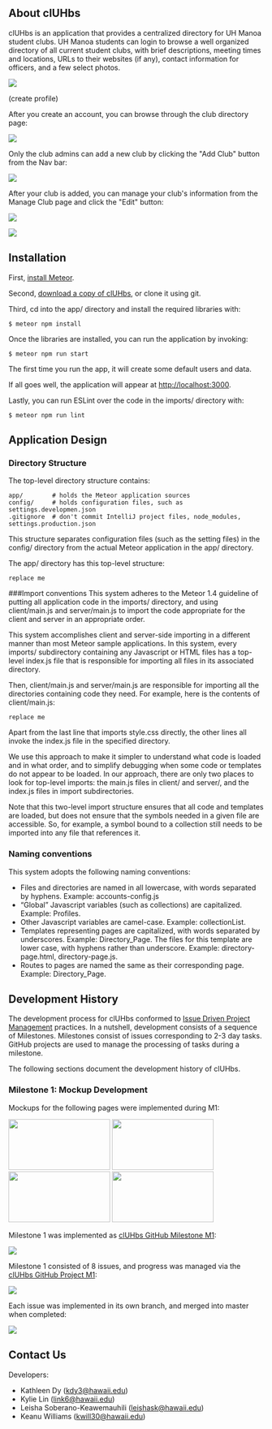 
## About clUHbs
clUHbs is an application that provides a centralized directory for UH Manoa student clubs. UH Manoa students can login to browse a well organized directory of all current student clubs, with brief descriptions, meeting times and locations, URLs to their websites (if any), contact information for officers, and a few select photos.

![](images/landing-page.JPG)

(create profile)

After you create an account, you can browse through the club directory page:

![](images/club-directory.PNG)

Only the club admins can add a new club by clicking the "Add Club" button from the Nav bar:

![](images/addclub1.png)

After your club is added, you can manage your club's information from the Manage Club page and click the "Edit" button:

![](images/manage-club.PNG)

![](images/edit-club.PNG)



## Installation

First, [install Meteor](https://www.meteor.com/install).

Second, [download a copy of clUHbs](https://github.com/cluhbs/cluhbs.github.io.git), or clone it using git.

Third, cd into the app/ directory and install the required libraries with:

```$ meteor npm install```

Once the libraries are installed, you can run the application by invoking:

```$ meteor npm run start```

The first time you run the app, it will create some default users and data.

If all goes well, the application will appear at [http://localhost:3000](http://localhost:3000).

Lastly, you can run ESLint over the code in the imports/ directory with:

```$ meteor npm run lint```

## Application Design
### Directory Structure
The top-level directory structure contains:
```
app/        # holds the Meteor application sources
config/     # holds configuration files, such as settings.developmen.json
.gitignore  # don't commit IntelliJ project files, node_modules, settings.production.json
```

This structure separates configuration files (such as the setting files) in the config/ directory from the actual Meteor application in the app/ directory.

The app/ directory has this top-level structure:
```
replace me
```

###Import conventions
This system adheres to the Meteor 1.4 guideline of putting all application code in the imports/ directory, and using client/main.js and server/main.js to import the code appropriate for the client and server in an appropriate order.

This system accomplishes client and server-side importing in a different manner than most Meteor sample applications. In this system, every imports/ subdirectory containing any Javascript or HTML files has a top-level index.js file that is responsible for importing all files in its associated directory.

Then, client/main.js and server/main.js are responsible for importing all the directories containing code they need. For example, here is the contents of client/main.js:
```
replace me
```

Apart from the last line that imports style.css directly, the other lines all invoke the index.js file in the specified directory.

We use this approach to make it simpler to understand what code is loaded and in what order, and to simplify debugging when some code or templates do not appear to be loaded. In our approach, there are only two places to look for top-level imports: the main.js files in client/ and server/, and the index.js files in import subdirectories.

Note that this two-level import structure ensures that all code and templates are loaded, but does not ensure that the symbols needed in a given file are accessible. So, for example, a symbol bound to a collection still needs to be imported into any file that references it.

### Naming conventions
This system adopts the following naming conventions:

* Files and directories are named in all lowercase, with words separated by hyphens. Example: accounts-config.js
* “Global” Javascript variables (such as collections) are capitalized. Example: Profiles.
* Other Javascript variables are camel-case. Example: collectionList.
* Templates representing pages are capitalized, with words separated by underscores. Example: Directory_Page. The files for this template are lower case, with hyphens rather than underscore. Example: directory-page.html, directory-page.js.
* Routes to pages are named the same as their corresponding page. Example: Directory_Page.

## Development History
The development process for clUHbs conformed to [Issue Driven Project Management](http://courses.ics.hawaii.edu/ics314f16/modules/project-management/) practices. In a nutshell, development consists of a sequence of Milestones. Milestones consist of issues corresponding to 2-3 day tasks. GitHub projects are used to manage the processing of tasks during a milestone.

The following sections document the development history of clUHbs.

### Milestone 1: Mockup Development

Mockups for the following pages were implemented during M1:

<img width="200px" height="100px" src="images/super-admin-club-directory.PNG"/>
<img width="200px" height="100px" src="images/manage-club.PNG"/>
<img width="200px" height="100px" src="images/edit-club.PNG"/>
<img width="200px" height="100px" src="images/addclub1.png"/>

Milestone 1 was implemented as [clUHbs GitHub Milestone M1](https://github.com/cluhbs/cluhbs/milestone/1):

![](images/m1-milestone.PNG)

Milestone 1 consisted of 8 issues, and progress was managed via the [clUHbs GitHub Project M1](https://github.com/cluhbs/cluhbs/projects/1):

![](images/M1-1.png)

Each issue was implemented in its own branch, and merged into master when completed:

![](images/m1-branch-graph.PNG)


## Contact Us
Developers:
* Kathleen Dy (kdy3@hawaii.edu)
* Kylie Lin (link6@hawaii.edu)
* Leisha Soberano-Keawemauhili (leishask@hawaii.edu)
* Keanu Williams (kwill30@hawaii.edu)
